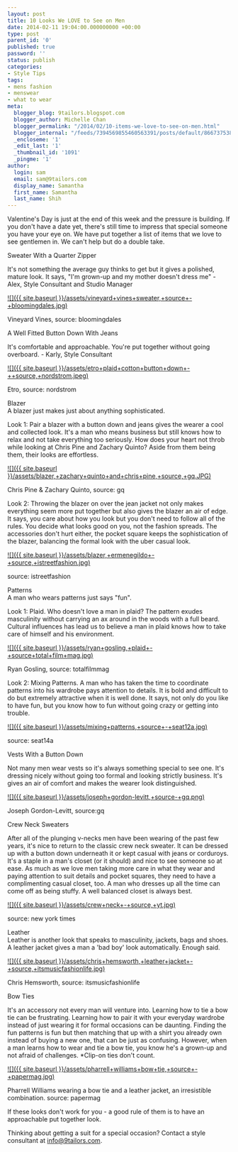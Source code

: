```yaml
---
layout: post
title: 10 Looks We LOVE to See on Men
date: 2014-02-11 19:04:00.000000000 +00:00
type: post
parent_id: '0'
published: true
password: ''
status: publish
categories:
- Style Tips
tags:
- mens fashion
- menswear
- what to wear
meta:
  blogger_blog: 9tailors.blogspot.com
  blogger_author: Michelle Chan
  blogger_permalink: "/2014/02/10-items-we-love-to-see-on-men.html"
  blogger_internal: "/feeds/7394569855460563391/posts/default/8667375383132827690"
  _encloseme: '1'
  _edit_last: '1'
  _thumbnail_id: '1091'
  _pingme: '1'
author:
  login: sam
  email: sam@9tailors.com
  display_name: Samantha
  first_name: Samantha
  last_name: Shih
---
```

Valentine's Day is just at the end of this week and the pressure is building. If you don't have a date yet, there's still time to impress that special someone you have your eye on. We have put together a list of items that we love to see gentlemen in. We can't help but do a double take.

Sweater With a Quarter Zipper

It's not something the average guy thinks to get but it gives a polished, mature look. It says, "I'm grown-up and my mother doesn't dress me" - Alex, Style Consultant and Studio Manager

[![]({{ site.baseurl }}/assets/vineyard+vines+sweater,+source+-+bloomingdales.jpg)](http://3.bp.blogspot.com/-shPt3zNPVX0/UvpZ9NL4vVI/AAAAAAAABEg/gdAfu9DgRlA/s1600/vineyard+vines+sweater,+source+-+bloomingdales.jpg)

Vineyard Vines, source: bloomingdales

A Well Fitted Button Down With Jeans

It's comfortable and approachable. You're put together without going overboard. - Karly, Style Consultant

[![]({{ site.baseurl }}/assets/etro+plaid+cotton+button+down+-++source,+nordstrom.jpeg)](http://3.bp.blogspot.com/-DRdV-x2ggPc/UvpdSVy_X2I/AAAAAAAABEs/ri7YWoMwYvw/s1600/etro+plaid+cotton+button+down+-++source,+nordstrom.jpeg)

Etro, source: nordstrom

Blazer  
A blazer just makes just about anything sophisticated.

Look 1: Pair a blazer with a button down and jeans gives the wearer a cool and collected look. It's a man who means business but still knows how to relax and not take everything too seriously. How does your heart not throb while looking at Chris Pine and Zachary Quinto? Aside from them being them, their looks are effortless.

[![]({{ site.baseurl }}/assets/blazer,+zachary+quinto+and+chris+pine,+source,+gq.JPG)](http://2.bp.blogspot.com/-Bx4spkoPyMk/Uvpfj5FlTwI/AAAAAAAABE4/kTSWrHXsbl8/s1600/blazer,+zachary+quinto+and+chris+pine,+source,+gq.JPG)

Chris Pine & Zachary Quinto, source: gq

Look 2: Throwing the blazer on over the jean jacket not only makes everything seem more put together but also gives the blazer an air of edge. It says, you care about how you look but you don't need to follow all of the rules. You decide what looks good on you, not the fashion spreads. The accessories don't hurt either, the pocket square keeps the sophistication of the blazer, balancing the formal look with the uber casual look.

[![]({{ site.baseurl }}/assets/blazer,+ermenegildo+-+source,+istreetfashion.jpg)](http://3.bp.blogspot.com/-or77J7ITRQA/UvpfoxrjC4I/AAAAAAAABFA/mLfRDgdmHoQ/s1600/blazer,+ermenegildo+-+source,+istreetfashion.jpg)

source: istreetfashion

Patterns  
A man who wears patterns just says "fun".

Look 1: Plaid. Who doesn't love a man in plaid? The pattern exudes masculinity without carrying an ax around in the woods with a full beard. Cultural influences has lead us to believe a man in plaid knows how to take care of himself and his environment.

[![]({{ site.baseurl }}/assets/ryan+gosling,+plaid+-+source+total+film+mag.jpg)](http://4.bp.blogspot.com/-ohmy6S0UcmQ/UvpovjCqKDI/AAAAAAAABFc/S8jjFKCTzMg/s1600/ryan+gosling,+plaid+-+source+total+film+mag.jpg)

Ryan Gosling, source: totalfilmmag

Look 2: Mixing Patterns. A man who has taken the time to coordinate patterns into his wardrobe pays attention to details. It is bold and difficult to do but extremely attractive when it is well done. It says, not only do you like to have fun, but you know how to fun without going crazy or getting into trouble.

[![]({{ site.baseurl }}/assets/mixing+patterns,+source+-+seat12a.jpg)](http://3.bp.blogspot.com/-ZDZWpmZiM4I/Uvpkrl7xnJI/AAAAAAAABFQ/_iK3sDdpmrs/s1600/mixing+patterns,+source+-+seat12a.jpg)

source: seat14a

Vests With a Button Down

Not many men wear vests so it's always something special to see one. It's dressing nicely without going too formal and looking strictly business. It's gives an air of comfort and makes the wearer look distinguished.

[![]({{ site.baseurl }}/assets/joseph+gordon-levitt,+source-+gq.png)](http://3.bp.blogspot.com/-0Sp5EjyM1sg/Uvpsyye2PyI/AAAAAAAABFo/rC5Hwrmv8LM/s1600/joseph+gordon-levitt,+source-+gq.png)

Joseph Gordon-Levitt, source:gq

Crew Neck Sweaters

After all of the plunging v-necks men have been wearing of the past few years, it's nice to return to the classic crew neck sweater. It can be dressed up with a button down underneath it or kept casual with jeans or corduroys. It's a staple in a man's closet (or it should) and nice to see someone so at ease. As much as we love men taking more care in what they wear and paying attention to suit details and pocket squares, they need to have a complimenting casual closet, too. A man who dresses up all the time can come off as being stuffy. A well balanced closet is always best.

[![]({{ site.baseurl }}/assets/crew+neck+-+source,+yt.jpg)](http://3.bp.blogspot.com/-OZqK0SZRUyA/Uvpx4bGUWqI/AAAAAAAABF4/2vjhPOrWZts/s1600/crew+neck+-+source,+yt.jpg)

source: new york times

Leather  
Leather is another look that speaks to masculinity, jackets, bags and shoes. A leather jacket gives a man a 'bad boy' look automatically. Enough said.

[![]({{ site.baseurl }}/assets/chris+hemsworth,+leather+jacket+-+source,+itsmusicfashionlife.jpg)](http://3.bp.blogspot.com/-qsmRTiOpPgc/Uvp55kcxQSI/AAAAAAAABGI/1F-FfPB_7Wc/s1600/chris+hemsworth,+leather+jacket+-+source,+itsmusicfashionlife.jpg)

Chris Hemsworth, source: itsmusicfashionlife

Bow Ties

It's an accessory not every man will venture into. Learning how to tie a bow tie can be frustrating. Learning how to pair it with your everyday wardrobe instead of just wearing it for formal occasions can be daunting. Finding the fun patterns is fun but then matching that up with a shirt you already own instead of buying a new one, that can be just as confusing. However, when a man learns how to wear and tie a bow tie, you know he's a grown-up and not afraid of challenges. *Clip-on ties don't count.

[![]({{ site.baseurl }}/assets/pharrell+williams+bow+tie,+source+-+papermag.jpg)](http://3.bp.blogspot.com/-guGIh0iu78M/Uvp-4GDvFPI/AAAAAAAABGY/ndZj66NsuyA/s1600/pharrell+williams+bow+tie,+source+-+papermag.jpg)

Pharrell Williams wearing a bow tie and a leather jacket, an irresistible combination. source: papermag

If these looks don't work for you - a good rule of them is to have an approachable put together look.

Thinking about getting a suit for a special occasion? Contact a style consultant at info@9tailors.com.